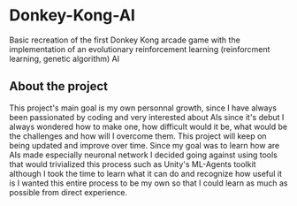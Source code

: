 # Donkey-Kong-AI
Basic recreation of the first Donkey Kong arcade game with the implementation of an evolutionary reinforcement learning (reinforcment learning, genetic algorithm) AI

## About the project

This project's main goal is my own personnal growth, since I have always been passionated by coding and very interested about AIs since it's debut I always wondered how to make one, how difficult would it be, what would be the challenges and how will I overcome them. This project will keep on being updated and improve over time. Since my goal was to learn how are AIs made especially neuronal network I decided going against using tools that would trivialized this process such as Unity's ML-Agents toolkit although I took the time to learn what it can do and recognize how useful it is I wanted this entire process to be my own so  that I could learn as much as possible from direct experience.
